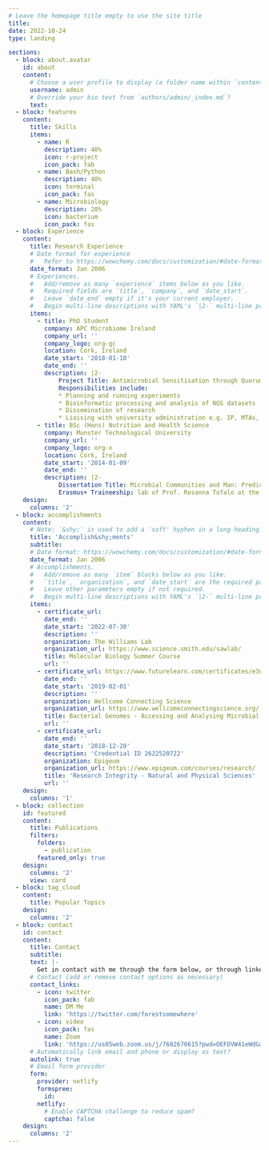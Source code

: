 ```yaml
---
# Leave the homepage title empty to use the site title
title:
date: 2022-10-24
type: landing

sections:
  - block: about.avatar
    id: about
    content:
      # Choose a user profile to display (a folder name within `content/authors/`)
      username: admin
      # Override your bio text from `authors/admin/_index.md`?
      text:
  - block: features
    content:
      title: Skills
      items:
        - name: R
          description: 40%
          icon: r-project
          icon_pack: fab
        - name: Bash/Python
          description: 40%
          icon: terminal
          icon_pack: fas
        - name: Microbiology
          description: 20%
          icon: bacterium
          icon_pack: fas
  - block: Experience
    content:
      title: Research Experience
      # Date format for experience
      #   Refer to https://wowchemy.com/docs/customization/#date-format
      date_format: Jan 2006
      # Experiences.
      #   Add/remove as many `experience` items below as you like.
      #   Required fields are `title`, `company`, and `date_start`.
      #   Leave `date_end` empty if it's your current employer.
      #   Begin multi-line descriptions with YAML's `|2-` multi-line prefix.
      items:
        - title: PhD Student
          company: APC Microbiome Ireland
          company_url: ''
          company_logo: org-gc
          location: Cork, Ireland
          date_start: '2018-01-10'
          date_end: ''
          description: |2-
              Project Title: Antimicrobial Sensitisation through Quorum Quenching
              Responsibilities include:
              * Planning and running experiments
              * Bioinformatic processing and analysis of NGS datasets
              * Dissemination of research
              * Liaising with university administration e.g. IP, MTAs, Procurement
        - title: BSc (Hons) Nutrition and Health Science 
          company: Munster Technological University
          company_url: ''
          company_logo: org-x
          location: Cork, Ireland
          date_start: '2014-01-09'
          date_end: ''
          description: |2-
              Dissertation Title: Microbial Communities and Man: Predictions for Biofilm-Associated Effects
              Erasmus+ Traineeship: lab of Prof. Rosanna Tofalo at the Università degli Studi di Teramo
    design:
      columns: '2'
  - block: accomplishments
    content:
      # Note: `&shy;` is used to add a 'soft' hyphen in a long heading.
      title: 'Accomplish&shy;ments'
      subtitle:
      # Date format: https://wowchemy.com/docs/customization/#date-format
      date_format: Jan 2006
      # Accomplishments.
      #   Add/remove as many `item` blocks below as you like.
      #   `title`, `organization`, and `date_start` are the required parameters.
      #   Leave other parameters empty if not required.
      #   Begin multi-line descriptions with YAML's `|2-` multi-line prefix.
      items:
        - certificate_url:
          date_end: ''
          date_start: '2022-07-30'
          description: ''
          organization: The Williams Lab
          organization_url: https://www.science.smith.edu/sawlab/
          title: Molecular Biology Summer Course
          url: ''
        - certificate_url: https://www.futurelearn.com/certificates/e3ul19t
          date_end: ''
          date_start: '2019-02-01'
          description: ''
          organization: Wellcome Connecting Science
          organization_url: https://www.wellcomeconnectingscience.org/
          title: Bacterial Genomes - Accessing and Analysing Microbial Genome Data
          url: ''
        - certificate_url: 
          date_end: ''
          date_start: '2018-12-20'
          description: 'Credential ID 2622520722'
          organization: Epigeum
          organization_url: https://www.epigeum.com/courses/research/
          title: 'Research Integrity - Natural and Physical Sciences'
          url: ''
    design:
      columns: '1'
  - block: collection
    id: featured
    content:
      title: Publications
      filters:
        folders:
          - publication
        featured_only: true
    design:
      columns: '2'
      view: card
  - block: tag_cloud
    content:
      title: Popular Topics
    design:
      columns: '2'
  - block: contact
    id: contact
    content:
      title: Contact
      subtitle:
      text: |-
        Get in contact with me through the form below, or through linked social media.
      # Contact (add or remove contact options as necessary)
      contact_links:
        - icon: twitter
          icon_pack: fab
          name: DM Me
          link: 'https://twitter.com/forestsomewhere'
        - icon: video
          icon_pack: fas
          name: Zoom
          link: 'https://us05web.zoom.us/j/7682670615?pwd=OEFDVW41eWdGa0JhbjBHUWZoSlduZz09'
      # Automatically link email and phone or display as text?
      autolink: true
      # Email form provider
      form:
        provider: netlify
        formspree:
          id:
        netlify:
          # Enable CAPTCHA challenge to reduce spam?
          captcha: false
    design:
      columns: '2'
---
```

